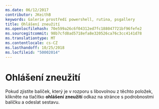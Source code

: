 ```yaml
---
ms.date: 06/12/2017
contributor: JKeithB
keywords: Galerie prostředí powershell, rutina, psgallery
title: Ohlášení zneužití
ms.openlocfilehash: 70e599a26c6f04312ed7fc188047721bf96fefe2
ms.sourcegitcommit: 98b7cfd8ad5718efa8e320526ca76c3cc4141d78
ms.translationtype: MT
ms.contentlocale: cs-CZ
ms.lasthandoff: 10/25/2018
ms.locfileid: "50002014"
---
```

# <a name="report-abuse"></a>Ohlášení zneužití

Pokud zjistíte balíček, který je v rozporu s libovolnou z těchto položek, klikněte na tlačítko **ohlášení zneužití** odkaz na stránce s podrobnostmi balíčku a odeslat sestavu.
